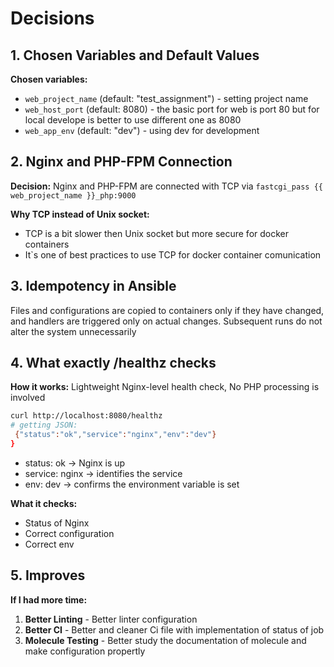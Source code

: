 # Decisions

## 1. Chosen Variables and Default Values

**Chosen variables:**
- `web_project_name` (default: "test_assignment") - setting project name
- `web_host_port` (default: 8080) - the basic port for web is port 80 but for local develope is better to use different one as 8080
- `web_app_env` (default: "dev") - using dev for development

## 2. Nginx and PHP-FPM Connection 

**Decision:** Nginx and PHP-FPM are connected with TCP via `fastcgi_pass {{ web_project_name }}_php:9000`

**Why TCP instead of Unix socket:**
- TCP is a bit slower then Unix socket but more secure for docker containers
- It`s one of best practices to use TCP for docker container comunication

## 3. Idempotency in Ansible

Files and configurations are copied to containers only if they have changed, and handlers are triggered only on actual changes. Subsequent runs do not alter the system unnecessarily

## 4. What exactly /healthz checks
**How it works:** Lightweight Nginx-level health check, No PHP processing is involved

```bash
curl http://localhost:8080/healthz
# getting JSON:
 {"status":"ok","service":"nginx","env":"dev"}
}
```
- status: ok → Nginx is up
- service: nginx → identifies the service
- env: dev → confirms the environment variable is set

**What it checks:**
- Status of Nginx
- Correct configuration
- Correct env

## 5. Improves

**If I had more time:**

1. **Better Linting** - Better linter configuration
2. **Better CI** - Better and cleaner Ci file with implementation of status of job
3. **Molecule Testing** - Better study the documentation of molecule and make configuration propertly
